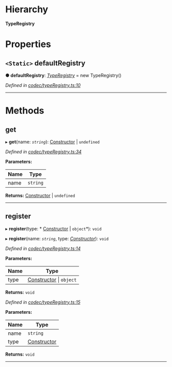 

# Hierarchy

**TypeRegistry**

# Properties

<a id="defaultregistry"></a>

## `<Static>` defaultRegistry

**● defaultRegistry**: *[TypeRegistry](_codec_typeregistry_.typeregistry.md)* =  new TypeRegistry()

*Defined in [codec/typeRegistry.ts:10](https://github.com/polkadot-js/api/blob/4ef8bd3/packages/types/src/codec/typeRegistry.ts#L10)*

___

# Methods

<a id="get"></a>

##  get

▸ **get**(name: *`string`*):  [Constructor](../modules/_types_.md#constructor) &#124; `undefined`

*Defined in [codec/typeRegistry.ts:34](https://github.com/polkadot-js/api/blob/4ef8bd3/packages/types/src/codec/typeRegistry.ts#L34)*

**Parameters:**

| Name | Type |
| ------ | ------ |
| name | `string` |

**Returns:**  [Constructor](../modules/_types_.md#constructor) &#124; `undefined`

___
<a id="register"></a>

##  register

▸ **register**(type: * [Constructor](../modules/_types_.md#constructor) &#124; `object`*): `void`

▸ **register**(name: *`string`*, type: *[Constructor](../modules/_types_.md#constructor)*): `void`

*Defined in [codec/typeRegistry.ts:14](https://github.com/polkadot-js/api/blob/4ef8bd3/packages/types/src/codec/typeRegistry.ts#L14)*

**Parameters:**

| Name | Type |
| ------ | ------ |
| type |  [Constructor](../modules/_types_.md#constructor) &#124; `object`|

**Returns:** `void`

*Defined in [codec/typeRegistry.ts:15](https://github.com/polkadot-js/api/blob/4ef8bd3/packages/types/src/codec/typeRegistry.ts#L15)*

**Parameters:**

| Name | Type |
| ------ | ------ |
| name | `string` |
| type | [Constructor](../modules/_types_.md#constructor) |

**Returns:** `void`

___

